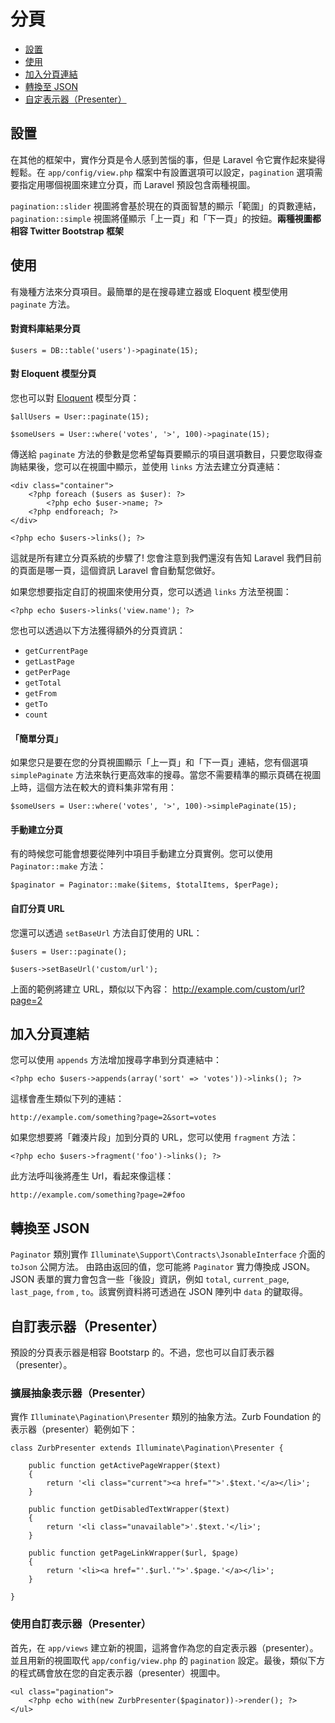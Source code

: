 # 分頁

- [設置](#configuration)
- [使用](#usage)
- [加入分頁連結](#appending-to-pagination-links)
- [轉換至 JSON](#converting-to-json)
- [自定表示器（Presenter）](#custom-presenters)

<a name="configuration"></a>
## 設置

在其他的框架中，實作分頁是令人感到苦惱的事，但是 Laravel 令它實作起來變得輕鬆。在 `app/config/view.php` 檔案中有設置選項可以設定，`pagination` 選項需要指定用哪個視圖來建立分頁，而 Laravel 預設包含兩種視圖。

`pagination::slider` 視圖將會基於現在的頁面智慧的顯示「範圍」的頁數連結，`pagination::simple` 視圖將僅顯示「上一頁」和「下一頁」的按鈕。**兩種視圖都相容  Twitter Bootstrap 框架**

<a name="usage"></a>
## 使用

有幾種方法來分頁項目。最簡單的是在搜尋建立器或 Eloquent 模型使用 `paginate` 方法。

#### 對資料庫結果分頁

	$users = DB::table('users')->paginate(15);

#### 對 Eloquent 模型分頁

您也可以對 [Eloquent](/docs/eloquent) 模型分頁：

	$allUsers = User::paginate(15);

	$someUsers = User::where('votes', '>', 100)->paginate(15);

傳送給 `paginate` 方法的參數是您希望每頁要顯示的項目選項數目，只要您取得查詢結果後，您可以在視圖中顯示，並使用 `links` 方法去建立分頁連結：

	<div class="container">
		<?php foreach ($users as $user): ?>
			<?php echo $user->name; ?>
		<?php endforeach; ?>
	</div>

	<?php echo $users->links(); ?>

這就是所有建立分頁系統的步驟了! 您會注意到我們還沒有告知 Laravel 我們目前的頁面是哪一頁，這個資訊 Laravel 會自動幫您做好。

如果您想要指定自訂的視圖來使用分頁，您可以透過 `links` 方法至視圖：

	<?php echo $users->links('view.name'); ?>

您也可以透過以下方法獲得額外的分頁資訊：

- `getCurrentPage`
- `getLastPage`
- `getPerPage`
- `getTotal`
- `getFrom`
- `getTo`
- `count`


#### 「簡單分頁」

如果您只是要在您的分頁視圖顯示「上一頁」和「下一頁」連結，您有個選項 `simplePaginate`  方法來執行更高效率的搜尋。當您不需要精準的顯示頁碼在視圖上時，這個方法在較大的資料集非常有用：

	$someUsers = User::where('votes', '>', 100)->simplePaginate(15);

#### 手動建立分頁

有的時候您可能會想要從陣列中項目手動建立分頁實例。您可以使用 `Paginator::make` 方法：

	$paginator = Paginator::make($items, $totalItems, $perPage);

#### 自訂分頁 URL

您還可以透過 `setBaseUrl` 方法自訂使用的 URL：

	$users = User::paginate();

	$users->setBaseUrl('custom/url');

上面的範例將建立 URL，類似以下內容： http://example.com/custom/url?page=2

<a name="appending-to-pagination-links"></a>
## 加入分頁連結

您可以使用 `appends` 方法增加搜尋字串到分頁連結中：

	<?php echo $users->appends(array('sort' => 'votes'))->links(); ?>

這樣會產生類似下列的連結：

	http://example.com/something?page=2&sort=votes

如果您想要將「雜湊片段」加到分頁的 URL，您可以使用 `fragment` 方法：

	<?php echo $users->fragment('foo')->links(); ?>

此方法呼叫後將產生 Url，看起來像這樣：

	http://example.com/something?page=2#foo

<a name="converting-to-json"></a>
## 轉換至 JSON

`Paginator` 類別實作 `Illuminate\Support\Contracts\JsonableInterface` 介面的 `toJson` 公開方法。 由路由返回的值，您可能將 `Paginator` 實力傳換成 JSON。JSON 表單的實力會包含一些「後設」資訊，例如 `total`, `current_page`, `last_page`, `from` , `to`。該實例資料將可透過在 JSON 陣列中 `data` 的鍵取得。

<a name="custom-presenters"></a>
## 自訂表示器（Presenter）

預設的分頁表示器是相容 Bootstarp 的。不過，您也可以自訂表示器（presenter）。

### 擴展抽象表示器（Presenter）

實作 `Illuminate\Pagination\Presenter` 類別的抽象方法。Zurb Foundation 的表示器（presenter）範例如下：

    class ZurbPresenter extends Illuminate\Pagination\Presenter {

        public function getActivePageWrapper($text)
        {
            return '<li class="current"><a href="">'.$text.'</a></li>';
        }

        public function getDisabledTextWrapper($text)
        {
            return '<li class="unavailable">'.$text.'</li>';
        }

        public function getPageLinkWrapper($url, $page)
        {
            return '<li><a href="'.$url.'">'.$page.'</a></li>';
        }

    }

### 使用自訂表示器（Presenter）

首先，在 `app/views` 建立新的視圖，這將會作為您的自定表示器（presenter）。並且用新的視圖取代 `app/config/view.php` 的 `pagination` 設定。最後，類似下方的程式碼會放在您的自定表示器（presenter）視圖中。

    <ul class="pagination">
        <?php echo with(new ZurbPresenter($paginator))->render(); ?>
    </ul>
